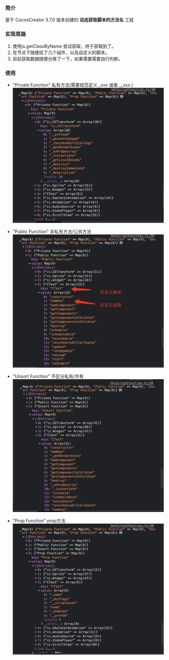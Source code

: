 ### 简介
基于 CocosCreator 3.7.0 版本创建的 **动态获取脚本的方法名** 工程

### 实现思路
1. 使用js.getClassByName 尝试获取，终于获取到了。
2. 在节点下随便挂了几个组件，以及自定义的脚本。
3. 目前获取数据随便分类了一下，如果需要需要自行判断。

### 使用
- "Private Function" 私有方法(需要规范定义  _xxx 或者 __xxx )
![image](../../../image/202203/2022030521.png)

- "Public Function" 非私有方法/公共方法
![image](../../../image/202203/2022030522.png)

- "Unsort Function" 不区分私有/共有
![image](../../../image/202203/2022030523.png)
- "Prop Function"  prop方法
![image](../../../image/202203/2022030524.png)